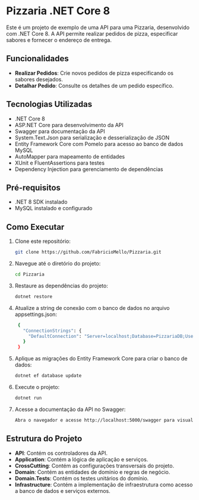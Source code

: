 # Pizzaria .NET Core 8

Este é um projeto de exemplo de uma API para uma Pizzaria, desenvolvido com .NET Core 8. A API permite realizar pedidos de pizza, especificar sabores e fornecer o endereço de entrega.

## Funcionalidades

- **Realizar Pedidos**: Crie novos pedidos de pizza especificando os sabores desejados.
- **Detalhar Pedido**: Consulte os detalhes de um pedido específico.

## Tecnologias Utilizadas

- .NET Core 8
- ASP.NET Core para desenvolvimento da API
- Swagger para documentação da API
- System.Text.Json para serialização e desserialização de JSON
- Entity Framework Core com Pomelo para acesso ao banco de dados MySQL
- AutoMapper para mapeamento de entidades
- XUnit e FluentAssertions para testes
- Dependency Injection para gerenciamento de dependências

## Pré-requisitos

- .NET 8 SDK instalado
- MySQL instalado e configurado

## Como Executar

1. Clone este repositório:

   ```bash
   git clone https://github.com/FabricioMello/Pizzaria.git

2. Navegue até o diretório do projeto:

   ```bash
   cd Pizzaria

3. Restaure as dependências do projeto:

   ```bash
   dotnet restore

4. Atualize a string de conexão com o banco de dados no arquivo appsettings.json:

   ```bash
    {
      "ConnectionStrings": {
        "DefaultConnection": "Server=localhost;Database=PizzariaDB;User=seuUsuario;Password=suaSenha;"
      }
    }


5. Aplique as migrações do Entity Framework Core para criar o banco de dados:

   ```bash
   dotnet ef database update
   
6. Execute o projeto:

   ```bash
   dotnet run
   
7. Acesse a documentação da API no Swagger:

   ```bash
   Abra o navegador e acesse http://localhost:5000/swagger para visualizar e interagir com a documentação da API.


## Estrutura do Projeto

- **API**: Contém os controladores da API.
- **Application**: Contém a lógica de aplicação e serviços.
- **CrossCutting**: Contém as configurações transversais do projeto.
- **Domain**: Contém as entidades de domínio e regras de negócio.
- **Domain.Tests**: Contém os testes unitários do domínio.
- **Infrastructure**: Contém a implementação de infraestrutura como acesso a banco de dados e serviços externos.
